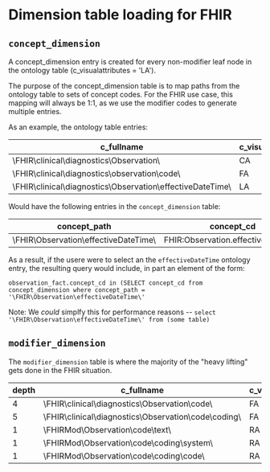 # Dimension table loading for FHIR

## `concept_dimension`

A concept_dimension entry is created for every non-modifier leaf node in the ontology table (c_visualattributes = 'LA').

The purpose of the concept_dimension table is to map paths from the ontology table to sets of concept codes.  For the FHIR use case, this mapping will always be 1:1, as we use the modifier codes to generate multiple entries.  

As an example, the ontology table entries:

| c_fullname | c_visualattributes | c_tablename | c_facttablecolumn | c_operator | c_dimcode |
| --- |---|---|---|---|---|
| \FHIR\clinical\diagnostics\Observation\ | CA | | | | |
| \FHIR\clinical\diagnostics\observation\code\ | FA | | | |
| \FHIR\clinical\diagnostics\Observation\effectiveDateTime\ |LA | concept_dimension | concept_cd | = | \FHIR\Observation\effectiveDateTime\ |

Would have the following entries in the `concept_dimension` table:

| concept_path| concept_cd |
|---|---|
| \FHIR\Observation\effectiveDateTime\ | FHIR:Observation.effectiveDateTime |

As a result, if the usere were to select an the `effectiveDateTime` ontology entry, the resulting query would include, in part an element of the form:

```text
observation_fact.concept_cd in (SELECT concept_cd from concept_dimension where concept_path = '\FHIR\Observation\effectiveDateTime\'
```

Note:  We *could* simplfy this for performance reasons -- `select '\FHIR\Observation\effectiveDateTime\' from (some table)`


## `modifier_dimension`
The `modifier_dimension` table is where the majority of the "heavy lifting" gets done in the FHIR situation.

| depth | c_fullname | c_visualattributes | c_tablename | c_facttablecolumn | c_operator | c_dimcode | m_applied_path |
| --- |---|---|---|---|---|---|---|
| 4 | \FHIR\clinical\diagnostics\Observation\code\ | FA | | | | | @ |
| 5 | \FHIR\clinical\diagnostics\Observation\code\coding\ | FA | | | | | @ |
| 1 | \FHIRMod\Observation\code\text\ | RA | modifier_dimension | modifier_path | like | \FHIR\CodeableConcept\text\ | \FHIR\clinical\diagnostics\Observation\code\ |
| 1 | \FHIRMod\Observation\code\coding\system\ | RA | modifier_dimension | modifier_path | like | \FHIR\Coding\system\ | \FHIR\clinical\diagnostics\Observation\code\coding\ |
| 1 | \FHIRMod\Observation\code\coding\code\ | RA | modifier_dimension | modifier_path | like | \FHIR\Coding\code\ | \FHIR\clinical\diagnostics\Observation\code\coding\ |


